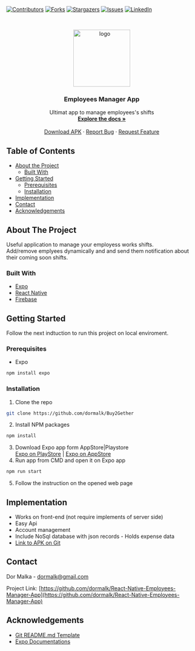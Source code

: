 <!--
*** Thanks for checking out this README Template. If you have a suggestion that would
*** make this better, please fork the repo and create a pull request or simply open
*** an issue with the tag "enhancement".
*** Thanks again! Now go create something AMAZING! :D
***
***
***
*** To avoid retyping too much info. Do a search and replace for the following:
*** github_username, repo, twitter_handle, email
-->





<!-- PROJECT SHIELDS -->
<!--
*** I'm using markdown "reference style" links for readability.
*** Reference links are enclosed in brackets [ ] instead of parentheses ( ).
*** See the bottom of this document for the declaration of the reference variables
*** for contributors-url, forks-url, etc. This is an optional, concise syntax you may use.
*** https://www.markdownguide.org/basic-syntax/#reference-style-links
-->
[![Contributors][contributors-shield]][contributors-url]
[![Forks][forks-shield]][forks-url]
[![Stargazers][stars-shield]][stars-url]
[![Issues][issues-shield]][issues-url]
[![LinkedIn][linkedin-shield]][linkedin-url]
<!--[![MIT License][license-shield]][license-url]-->



<!-- PROJECT LOGO -->
<br />
<p align="center">
  <a href="https://github.com/dormalk/React-Native-Employees-Manager-App">
    <img src="https://i.imgur.com/xVKjV7Q.png" alt="logo" width="150" height="150"/>
  </a>

  <h3 align="center">Employees Manager App</h3>

  <p align="center">
    Ultimat app to manage employees's shifts
    <br />
    <a href="https://github.com/dormalk/React-Native-Employees-Manager-App"><strong>Explore the docs »</strong></a>
    <br />
    <br />
    <a href="https://github.com/dormalk/React-Native-Employees-Manager-App/tree/master/APK" target="_blank">Download APK</a>
    ·
    <a href="https://github.com/dormalk/React-Native-Employees-Manager-App/issues">Report Bug</a>
    ·
    <a href="https://github.com/dormalk/React-Native-Employees-Manager-App/issues">Request Feature</a>
  </p>
</p>



<!-- TABLE OF CONTENTS -->
## Table of Contents

* [About the Project](#about-the-project)
  * [Built With](#built-with)
* [Getting Started](#getting-started)
  * [Prerequisites](#prerequisites)
  * [Installation](#installation)
* [Implementation](#implementation)
* [Contact](#contact)
* [Acknowledgements](#acknowledgements)
<!--* [Contributing](#contributing)
* [Roadmap](#roadmap)
* [License](#license)-->



<!-- ABOUT THE PROJECT -->
## About The Project
  Useful application to manage your employess works shifts.<br/>
  Add/remove emplyees dynamically and and send them notification about their coming soon shifts.
  
### Built With

  * [Expo](https://expo.io/)
  * [React Native](https://facebook.github.io/react-native/)
  * [Firebase](https://firebase.google.com/)



<!-- GETTING STARTED -->
## Getting Started

Follow the next indtuction to run this project on local enviroment.
### Prerequisites

* Expo
```sh
npm install expo
```

### Installation
 
1. Clone the repo
```sh
git clone https://github.com/dormalk/Buy2Gether
```
2. Install NPM packages
```sh
npm install
```
3. Download Expo app form AppStore|Playstore <br/>
[Expo on PlayStore](https://play.google.com/store/apps/details?id=host.exp.exponent) | 
[Expo on AppStore](https://apps.apple.com/us/app/expo-client/id982107779)
4. Run app from CMD and open it on Expo app
```sh
npm run start
```
5. Follow the instruction on the opened web page


<!-- USAGE EXAMPLES -->
## Implementation
  - Works on front-end (not require implements of server side)
  - Easy Api
  - Account management
  - Include NoSql database with json records - Holds expense data
  - <a href="https://github.com/dormalk/React-Native-Employees-Manager-App/tree/master/APK" target="_blank">Link to APK on Git</a>
<!--_For more examples, please refer to the [Documentation](https://example.com)_-->



<!-- ROADMAP -->
<!--## Roadmap

See the [open issues](https://github.com/dormalk/React-Native-Employees-Manager-App/issues) for a list of proposed features (and known issues).



CONTRIBUTING
## Contributing

Contributions are what make the open source community such an amazing place to be learn, inspire, and create. Any contributions you make are **greatly appreciated**.

1. Fork the Project
2. Create your Feature Branch (`git checkout -b feature/AmazingFeature`)
3. Commit your Changes (`git commit -m 'Add some AmazingFeature'`)
4. Push to the Branch (`git push origin feature/AmazingFeature`)
5. Open a Pull Request

-->

<!-- LICENSE
## License

Distributed under the MIT License. See `LICENSE` for more information.

-->

<!-- CONTACT -->
## Contact

Dor Malka - [dormalk@gmail.com](mailto:dormalk@gmail.com)

Project Link: [https://github.com/dormalk/React-Native-Employees-Manager-App](https://github.com/dormalk/React-Native-Employees-Manager-App)



<!-- ACKNOWLEDGEMENTS -->
## Acknowledgements

* [Git README.md Template](https://github.com/othneildrew/Best-README-Template)
* [Expo Documentations](https://docs.expo.io/versions/latest/)





<!-- MARKDOWN LINKS & IMAGES -->
<!-- https://www.markdownguide.org/basic-syntax/#reference-style-links -->
[contributors-shield]: https://img.shields.io/github/contributors/dormalk/React-Native-Employees-Manager-App.svg?style=flat-square
[contributors-url]: https://github.com/dormalk/React-Native-Employees-Manager-App/graphs/contributors
[forks-shield]: https://img.shields.io/github/forks/dormalk/React-Native-Employees-Manager-App.svg?style=flat-square
[forks-url]: https://github.com/dormalk/React-Native-Employees-Manager-App/network/members
[stars-shield]: https://img.shields.io/github/stars/dormalk/React-Native-Employees-Manager-App.svg?style=flat-square
[stars-url]: https://github.com/dormalk/React-Native-Employees-Manager-App/stargazers
[issues-shield]: https://img.shields.io/github/issues/dormalk/React-Native-Employees-Manager-App.svg?style=flat-square
[issues-url]: https://github.com/dormalk/React-Native-Employees-Manager-App/issues
[license-shield]: https://img.shields.io/github/license/dormalk/React-Native-Employees-Manager-App.svg?style=flat-square
[license-url]: https://github.com/dormalk/React-Native-Employees-Manager-App/blob/master/LICENSE.txt
[linkedin-shield]: https://img.shields.io/badge/-LinkedIn-black.svg?style=flat-square&logo=linkedin&colorB=555
[linkedin-url]: https://www.linkedin.com/in/dor-malka-444b94116/


